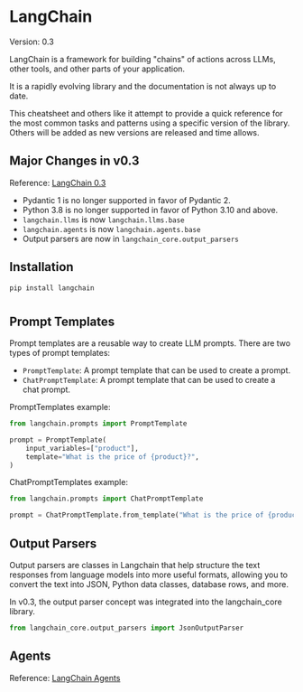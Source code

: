 # LangChain

Version: 0.3

LangChain is a framework for building "chains" of actions across LLMs, other tools, and other parts of your application.

It is a rapidly evolving library and the documentation is not always up to date.

This cheatsheet and others like it attempt to provide a quick reference for the most common tasks and patterns using a specific version of the library. Others will be added as new versions are released and time allows.

## Major Changes in v0.3

Reference: [LangChain 0.3](https://python.langchain.com/docs/versions/v0_3/)

- Pydantic 1 is no longer supported in favor of Pydantic 2.
- Python 3.8 is no longer supported in favor of Python 3.10 and above.
- `langchain.llms` is now `langchain.llms.base`
- `langchain.agents` is now `langchain.agents.base`
- Output parsers are now in `langchain_core.output_parsers`

## Installation

```bash
pip install langchain
```

#

## Prompt Templates

Prompt templates are a reusable way to create LLM prompts. There are two types of prompt templates:

- `PromptTemplate`: A prompt template that can be used to create a prompt.
- `ChatPromptTemplate`: A prompt template that can be used to create a chat prompt.

PromptTemplates example:

```python
from langchain.prompts import PromptTemplate

prompt = PromptTemplate(
    input_variables=["product"],
    template="What is the price of {product}?",
)
```

ChatPromptTemplates example:

```python
from langchain.prompts import ChatPromptTemplate

prompt = ChatPromptTemplate.from_template("What is the price of {product}?")
```

## Output Parsers

Output parsers are classes in Langchain that help structure the text responses from language models into more useful formats, allowing you to convert the text into JSON, Python data classes, database rows, and more.

In v0.3, the output parser concept was integrated into the langchain_core library.

```python
from langchain_core.output_parsers import JsonOutputParser
```

## Agents

Reference: [LangChain Agents](https://python.langchain.com/docs/tutorials/agents/)
